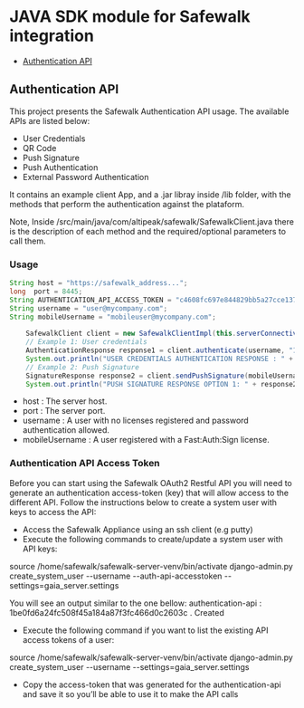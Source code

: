 # JAVA SDK module for Safewalk integration

* [Authentication API](#authentication-api)

<a name="authentication-api"></a>
## Authentication API

This project presents the Safewalk Authentication API usage. The available APIs are listed below: 

* User Credentials 
* QR Code 
* Push Signature 
* Push Authentication 
* External Password Authentication

It contains an example client App, and a .jar libray inside /lib folder, with the methods that perform the authentication against the plataform. 

Note, Inside /src/main/java/com/altipeak/safewalk/SafewalkClient.java there is the description of each method and the required/optional parameters to call them. 

### Usage

```java
String host = "https://safewalk_address...";
long  port = 8445;
String AUTHENTICATION_API_ACCESS_TOKEN = "c4608fc697e844829bb5a27cce13737250161bd0";
String username = "user@mycompany.com";
String mobileUsername = "mobileuser@mycompany.com";
    
    SafewalkClient client = new SafewalkClientImpl(this.serverConnectivityHelper, null, AUTHENTICATION_API_ACCESS_TOKEN);
    // Example 1: User credentials
    AuthenticationResponse response1 = client.authenticate(username, "12345");
    System.out.println("USER CREDENTIALS AUTHENTICATION RESPONSE : " + response1);
    // Example 2: Push Signature
    SignatureResponse response2 = client.sendPushSignature(mobileUsername,"abcde", "A160E4F805C51261541F0AD6BC618AE10BEB3A30786A099CE67DBEFD4F7F929F","All the data here will be signed. This request was generated from Safewalk API.","Sign Transaction","Push signature triggered from safewalk API");
    System.out.println("PUSH SIGNATURE RESPONSE OPTION 1: " + response2);
```
* host : The server host.
* port : The server port.
* username : A user with no licenses registered and password authentication allowed. 
* mobileUsername : A user registered with a Fast:Auth:Sign license.

### Authentication API Access Token
 
Before you can start using the Safewalk OAuth2 Restful API you will need to generate an authentication access-token (key) that will allow access to the different API.
Follow the instructions below to create a system user with keys to access the API:
* Access the Safewalk Appliance using an ssh client (e.g putty)
* Execute the following commands to create/update a system user with API keys: 

source /home/safewalk/safewalk-server-venv/bin/activate
 django-admin.py create_system_user --username <username> --auth-api-accesstoken --settings=gaia_server.settings

You will see an output similar to the one bellow:
  authentication-api : 1be0fd6a24fc508f45a184a87f3fc466d0c2603c . Created
*  Execute the following command if you want to list the existing API access tokens of a user:
 
 source /home/safewalk/safewalk-server-venv/bin/activate django-admin.py
  create_system_user --username <username> --settings=gaia_server.settings
* Copy the access-token that was generated for the authentication-api and save it so you’ll be able to use it to make the API calls
